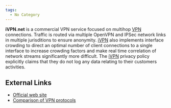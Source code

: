 ```yaml
---
tags:
  - No Category
---
```

**iVPN.net** is a commercial VPN service focused on multihop
[VPN](vpn.md) connections. Traffic is routed via multiple
OpenVPN and IPSec network links in multiple jurisditions to ensure
anonymity. [iVPN](ivpn.md) also implements interface crowding to
direct an optimal number of client connections to a single interface to
increase crowding factors and make real time correlation of network
streams significantly more difficult. The [iVPN](ivpn.md)
privacy policy explicitly claims that they do not log any data relating
to their customers activities.

## External Links

- [Official web site](http://www.ivpn.net)
- [Comparison of VPN
  protocols](http://www.ivpn.net/pptp-vs-lt2p-vs-openvpn.php)